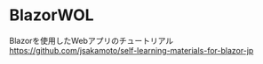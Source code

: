 # BlazorWOL
Blazorを使用したWebアプリのチュートリアル  
https://github.com/jsakamoto/self-learning-materials-for-blazor-jp
